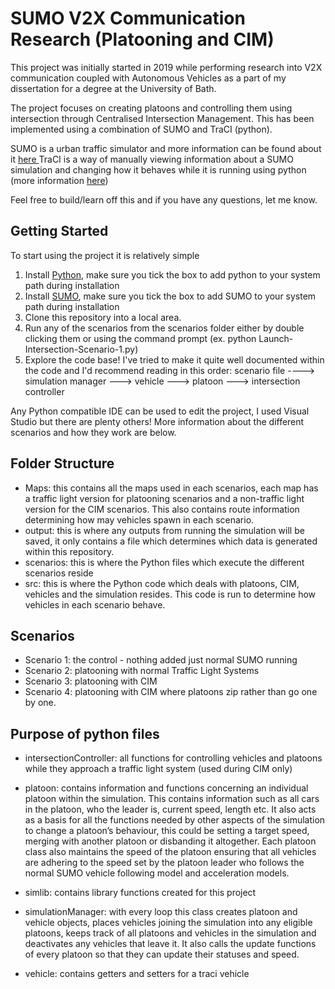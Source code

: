 # SUMO V2X Communication Research (Platooning and CIM)
This project was initially started in 2019 while performing research into V2X communication 
coupled with Autonomous Vehicles as a part of my dissertation for a degree at the University of Bath.

The project focuses on creating platoons and controlling them using intersection through Centralised Intersection Management. 
This has been implemented using a combination of SUMO and TraCI (python).

SUMO is a urban traffic simulator and more information can be found about it [ here ](https://sumo.dlr.de/wiki/Simulation_of_Urban_MObility_-_Wiki)
TraCI is a way of manually viewing information about a SUMO simulation and changing how it behaves while it is running using python (more information [here](https://sumo.dlr.de/wiki/TraCI))

Feel free to build/learn off this and if you have any questions, let me know.

## Getting Started
To start using the project it is relatively simple

1. Install [Python](https://www.python.org/), make sure you tick the box to add python to your system path during installation
2. Install [SUMO](https://sumo.dlr.de/wiki/Installing), make sure you tick the box to add SUMO to your system path during installation
3. Clone this repository into a local area.
4. Run any of the scenarios from the scenarios folder either by double clicking them or using the command prompt (ex. python Launch-Intersection-Scenario-1.py)
5. Explore the code base! I've tried to make it quite well documented within the code and I'd recommend reading in this order: scenario file ----> simulation manager ---> vehicle ---> platoon ---> intersection controller

Any Python compatible IDE can be used to edit the project, I used Visual Studio but there are plenty others!
More information about the different scenarios and how they work are below.

## Folder Structure
 - Maps: this contains all the maps used in each scenarios, each map has a traffic light version for platooning scenarios and a non-traffic light version for the CIM scenarios. This also contains route information determining how may vehicles spawn in each scenario.
 - output: this is where any outputs from running the simulation will be saved, it only contains a file which determines which data is generated within this repository.
 - scenarios: this is where the Python files which execute the different scenarios reside
 - src: this is where the Python code which deals with platoons, CIM, vehicles and the simulation resides. This code is run to determine how vehicles in each scenario behave.

## Scenarios
 - Scenario 1: the control - nothing added just normal SUMO running
 - Scenario 2: platooning with normal Traffic Light Systems
 - Scenario 3: platooning with CIM
 - Scenario 4: platooning with CIM where platoons zip rather than go one by one.

## Purpose of python files

 - intersectionController: all functions for controlling vehicles and platoons while they approach a traffic light system (used during CIM only)

 - platoon: contains information and functions concerning an individual platoon within the simulation. This contains 
 information such as all cars in the platoon, who the leader is, current speed, length etc. It also acts as a basis for all the functions needed by 
 other aspects of the simulation to change a platoon’s behaviour, this could be setting a target speed, merging with another platoon or disbanding it 
 altogether. Each platoon class also maintains the speed of the platoon ensuring that all vehicles are adhering to the speed set by the platoon leader 
 who follows the normal SUMO vehicle following model and acceleration models.

 - simlib: contains library functions created for this project

 - simulationManager: with every loop this class creates platoon and vehicle objects, 
 places vehicles joining the simulation into any eligible platoons, keeps track of all platoons and vehicles in the simulation and 
 deactivates any vehicles that leave it. It also calls the update functions of every platoon so that they can update their statuses and speed. 

 - vehicle: contains getters and setters for a traci vehicle
